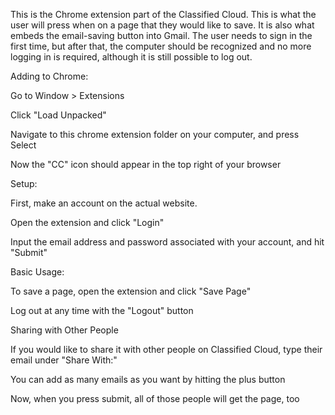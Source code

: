 This is the Chrome extension part of the Classified Cloud. This is what the user will press when on a page that they would like to save. It is also what embeds the email-saving button into Gmail. The user needs to sign in the first time, but after that, the computer should be recognized and no more logging in is required, although it is still possible to log out.


Adding to Chrome:

Go to Window > Extensions

Click "Load Unpacked"

Navigate to this chrome extension folder on your computer, and press Select

Now the "CC" icon should appear in the top right of your browser


Setup:

First, make an account on the actual website.

Open the extension and click "Login"

Input the email address and password associated with your account, and hit "Submit"


Basic Usage:

To save a page, open the extension and click "Save Page"

Log out at any time with the "Logout" button


Sharing with Other People

If you would like to share it with other people on Classified Cloud, type their email under "Share With:"

You can add as many emails as you want by hitting the plus button

Now, when you press submit, all of those people will get the page, too
